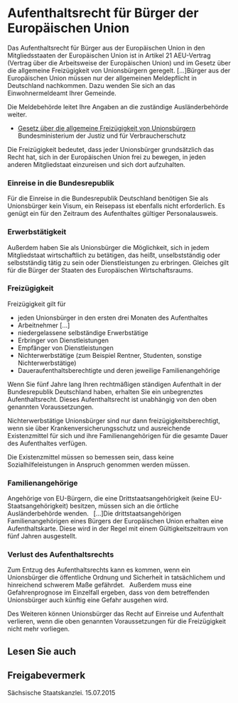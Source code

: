 # Aufenthaltsrecht für Bürger der Europäischen Union

Das Aufenthaltsrecht für Bürger aus der Europäischen Union in den Mitgliedsstaaten der Europäischen Union ist in Artikel 21 AEU-Vertrag (Vertrag über die Arbeitsweise der Europäischen Union) und im Gesetz über die allgemeine Freizügigkeit von Unionsbürgern geregelt. [...]Bürger aus der Europäischen Union müssen nur der allgemeinen Meldepflicht in Deutschland nachkommen. Dazu wenden Sie sich an das Einwohnermeldeamt Ihrer Gemeinde.

Die Meldebehörde leitet Ihre Angaben an die zuständige Ausländerbehörde weiter.

* [Gesetz über die allgemeine Freizügigkeit von Unionsbürgern](http://www.gesetze-im-internet.de/freiz_gg_eu_2004/index.html "Gesetz über die allgemeine Freizügigkeit von Unionsbürgern")  
   Bundesministerium der Justiz und für Verbraucherschutz

Die Freizügigkeit bedeutet, dass jeder Unionsbürger grundsätzlich das Recht hat, sich in der Europäischen Union frei zu bewegen, in jeden anderen Mitgliedstaat einzureisen und sich dort aufzuhalten.

### Einreise in die Bundesrepublik

Für die Einreise in die Bundesrepublik Deutschland benötigen Sie als Unionsbürger kein Visum, ein Reisepass ist ebenfalls nicht erforderlich. Es genügt ein für den Zeitraum des Aufenthaltes gültiger Personalausweis.

### Erwerbstätigkeit

Außerdem haben Sie als Unionsbürger die Möglichkeit, sich in jedem Mitgliedstaat wirtschaftlich zu betätigen, das heißt, unselbstständig oder selbstständig tätig zu sein oder Dienstleistungen zu erbringen. Gleiches gilt für die Bürger der Staaten des Europäischen Wirtschaftsraums.

### Freizügigkeit

Freizügigkeit gilt für

* jeden Unionsbürger in den ersten drei Monaten des Aufenthaltes
* Arbeitnehmer [...]
* niedergelassene selbständige Erwerbstätige
* Erbringer von Dienstleistungen
* Empfänger von Dienstleistungen
* Nichterwerbstätige (zum Beispiel Rentner, Studenten, sonstige Nichterwerbstätige)
* Daueraufenthaltsberechtigte und deren jeweilige Familienangehörige

Wenn Sie fünf Jahre lang Ihren rechtmäßigen ständigen Aufenthalt in der Bundesrepublik Deutschland haben, erhalten Sie ein unbegrenztes Aufenthaltsrecht. Dieses Aufenthaltsrecht ist unabhängig von den oben genannten Voraussetzungen.

Nichterwerbstätige Unionsbürger sind nur dann freizügigkeitsberechtigt, wenn sie über Krankenversicherungsschutz und ausreichende Existenzmittel für sich und ihre Familienangehörigen für die gesamte Dauer des Aufenthaltes verfügen.

Die Existenzmittel müssen so bemessen sein, dass keine Sozialhilfeleistungen in Anspruch genommen werden müssen.

### Familienangehörige

Angehörige von EU-Bürgern, die eine Drittstaatsangehörigkeit (keine EU-Staatsangehörigkeit) besitzen, müssen sich an die örtliche Ausländerbehörde wenden.  [...]Die drittstaatsangehörigen Familienangehörigen eines Bürgers der Europäischen Union erhalten eine Aufenthaltskarte. Diese wird in der Regel mit einem Gültigkeitszeitraum von fünf Jahren ausgestellt.

### Verlust des Aufenthaltsrechts

Zum Entzug des Aufenthaltsrechts kann es kommen, wenn ein Unionsbürger die öffentliche Ordnung und Sicherheit in tatsächlichem und hinreichend schwerem Maße gefährdet.  Außerdem muss eine Gefahrenprognose im Einzelfall ergeben, dass von dem betreffenden Unionsbürger auch künftig eine Gefahr ausgehen wird.

Des Weiteren können Unionsbürger das Recht auf Einreise und Aufenthalt verlieren, wenn die oben genannten Voraussetzungen für die Freizügigkeit nicht mehr vorliegen.

## Lesen Sie auch

## Freigabevermerk

Sächsische Staatskanzlei. 15.07.2015
